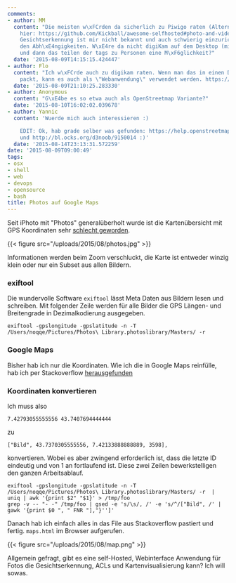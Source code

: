 ```yaml
---
comments:
- author: MM
  content: "Die meisten w\xFCrden da sicherlich zu Piwigo raten (Alternativen auch
    hier: https://github.com/Kickball/awesome-selfhosted#photo-and-video-galleries).
    Gesichtserkennung ist mir nicht bekannt und auch schwierig einzurichten wegen
    den Abh\xE4ngigkeiten. W\xE4re da nicht digiKam auf dem Desktop (mit Gesichtserkennung!)
    und dann das teilen der tags zu Personen eine M\xF6glichkeit?"
  date: '2015-08-09T14:15:15.424447'
- author: Flo
  content: "Ich w\xFCrde auch zu digikam raten. Wenn man das in einen Docker Container
    packt, kann es auch als \"Webanwendung\" verwendet werden. https://hub.docker.com/r/aptalca/docker-digikam/"
  date: '2015-08-09T21:10:25.283330'
- author: Anonymous
  content: "G\xE4be es so etwa auch als OpenStreetmap Variante?"
  date: '2015-08-10T16:02:02.039678'
- author: Yannic
  content: 'Wuerde mich auch interessieren :)

    EDIT: Ok, hab grade selber was gefunden: https://help.openstreetmap.org/questions/1778/how-can-i-display-a-map-with-multiple-markers
    und http://bl.ocks.org/d3noob/9150014 :)'
  date: '2015-08-14T23:13:31.572259'
date: '2015-08-09T09:00:49'
tags:
- osx
- shell
- web
- devops
- opensource
- bash
title: Photos auf Google Maps
---
```


Seit iPhoto mit "Photos" generalüberholt wurde ist die Kartenübersicht mit GPS
Koordinaten sehr [schlecht geworden](http://apple.stackexchange.com/questions/180284/how-to-show-the-map-in-photos).

{{< figure src="/uploads/2015/08/photos.jpg" >}}

Informationen werden beim Zoom verschluckt, die Karte ist entweder winzig
klein oder nur ein Subset aus allen Bildern.

### exiftool

Die wundervolle Software `exiftool` lässt Meta Daten aus Bildern lesen und
schreiben. Mit folgender Zeile werden für alle Bilder die GPS Längen- und
Breitengrade in Dezimalkodierung ausgegeben.

    exiftool -gpslongitude -gpslatitude -n -T /Users/noqqe/Pictures/Photos\ Library.photoslibrary/Masters/ -r

### Google Maps

Bisher hab ich nur die Koordinaten. Wie ich die in Google Maps reinfülle, hab
ich per Stackoverflow
[herausgefunden](http://stackoverflow.com/questions/3059044/google-maps-js-api-v3-simple-multiple-marker-example)

### Koordinaten konvertieren

Ich muss also

    7.42793055555556 43.7407694444444

zu

    ["Bild", 43.7370305555556, 7.42133888888889, 3598],

konvertieren. Wobei es aber zwingend erforderlich ist, dass die letzte ID
eindeutig und von 1 an fortlaufend ist. Diese zwei Zeilen bewerkstelligen den
ganzen Arbeitsablauf.

    exiftool -gpslongitude -gpslatitude -n -T /Users/noqqe/Pictures/Photos\ Library.photoslibrary/Masters/ -r  | uniq | awk '{print $2" "$1}' > /tmp/foo
    grep -v -- "- -" /tmp/foo | gsed -e 's/\s/, /' -e 's/^/["Bild", /' | gawk '{print $0 ", " FNR "],"}'']'

Danach hab ich einfach alles in das File aus Stackoverflow pastiert und fertig.
`maps.html` im Browser aufgerufen.

{{< figure src="/uploads/2015/08/map.png" >}}

Allgemein gefragt, gibt es eine self-Hosted, Webinterface Anwendung für Fotos
die Gesichtserkennung, ACLs und Kartenvisualisierung kann? Ich will sowas.
